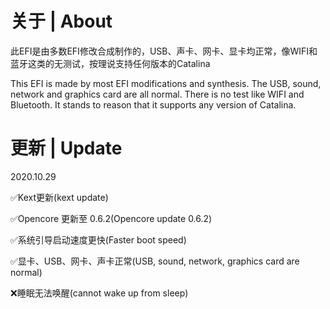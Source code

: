 # 关于 | About
此EFI是由多数EFI修改合成制作的，USB、声卡、网卡、显卡均正常，像WIFI和蓝牙这类的无测试，按理说支持任何版本的Catalina

This EFI is made by most EFI modifications and synthesis. The USB, sound, network and graphics card are all normal. There is no test like WIFI and Bluetooth. It stands to reason that it supports any version of Catalina.

# 更新 | Update
2020.10.29

✅Kext更新(kext update)

✅Opencore 更新至 0.6.2(Opencore update 0.6.2)

✅系统引导启动速度更快(Faster boot speed)

✅显卡、USB、网卡、声卡正常(USB, sound, network, graphics card are normal)

❌睡眠无法唤醒(cannot wake up from sleep)
